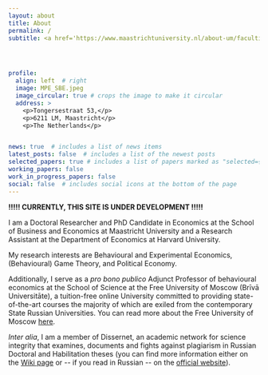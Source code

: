 ```yaml
---
layout: about
title: About
permalink: /
subtitle: <a href='https://www.maastrichtuniversity.nl/about-um/faculties/school-business-and-economics'>Maastricht University</a>, <a href='https://economics.harvard.edu/'>Harvard University</a>, & <a href='https://freemoscow.university/?lang=en'>the Free University of Moscow</a>




profile:
  align: left  # right
  image: MPE_SBE.jpeg
  image_circular: true # crops the image to make it circular
  address: >
    <p>Tongersestraat 53,</p>
    <p>6211 LM, Maastricht</p>
    <p>The Netherlands</p>


news: true  # includes a list of news items
latest_posts: false  # includes a list of the newest posts
selected_papers: true # includes a list of papers marked as "selected={true}"
working_papers: false 
work_in_progress_papers: false 
social: false  # includes social icons at the bottom of the page
---
```



<b>!!!!! CURRENTLY, THIS SITE IS UNDER DEVELOPMENT !!!!! </b>


I am a Doctoral Researcher and PhD Candidate in Economics at the School of Business and Economics at Maastricht University and a Research Assistant at the Department of Economics at Harvard University.

My research interests are Behavioural and Experimental Economics, (Behavioural) Game Theory, and Political Economy.

Additionally, I serve as a <i>pro bono publico</i> Adjunct Professor of behavioural economics at the School of Science at the Free University of Moscow (Brīvā Universitāte), a tuition-free online University committed to providing state-of-the-art courses the majority of which are exiled from the contemporary State Russian Universities. You can read more about the Free University of Moscow [here](/teaching/).


<i>Inter alia</i>, I am a member of Dissernet, an academic network for science integrity that examines, documents and fights against plagiarism in Russian Doctoral and Habilitation theses (you can find more information either on the [Wiki page](https://en.wikipedia.org/wiki/Dissernet) or -- if you read in Russian -- on the [official website](https://www.dissernet.org/)).



















